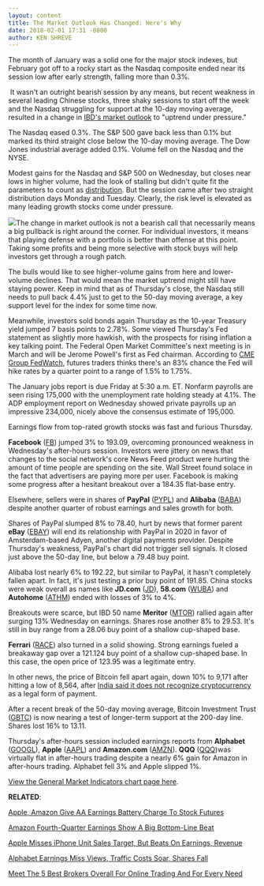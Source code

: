 ```yaml
---
layout: content
title: The Market Outlook Has Changed: Here's Why
date: 2018-02-01 17:31 -0800
author: KEN SHREVE
---
```






The month of January was a solid one for the major stock indexes, but February got off to a rocky start as the Nasdaq composite ended near its session low after early strength, falling more than 0.3%.




 It wasn't an outright bearish session by any means, but recent weakness in several leading Chinese stocks, three shaky sessions to start off the week and the Nasdaq struggling for support at the 10-day moving average, resulted in a change in [IBD's market outlook](https://www.investors.com/ibd-university/market-timing/tracking-trends/) to "uptrend under pressure."


The Nasdaq eased 0.3%. The S&P 500 gave back less than 0.1% but marked its third straight close below the 10-day moving average. The Dow Jones industrial average added 0.1%. Volume fell on the Nasdaq and the NYSE.


Modest gains for the Nasdaq and S&P 500 on Wednesday, but closes near lows in higher volume, had the look of stalling but didn't quite fit the parameters to count as [distribution](https://www.investors.com/ibd-university/market-timing/market-tops/). But the session came after two straight distribution days Monday and Tuesday. Clearly, the risk level is elevated as many leading growth stocks come under pressure.


![](https://www.investors.com/wp-content/uploads/2018/02/MP4x3_020118-232x300.png)The change in market outlook is not a bearish call that necessarily means a big pullback is right around the corner. For individual investors, it means that playing defense with a portfolio is better than offense at this point. Taking some profits and being more selective with stock buys will help investors get through a rough patch.


The bulls would like to see higher-volume gains from here and lower-volume declines. That would mean the market uptrend might still have staying power. Keep in mind that as of Thursday's close, the Nasdaq still needs to pull back 4.4% just to get to the 50-day moving average, a key support level for the index for some time now.


Meanwhile, investors sold bonds again Thursday as the 10-year Treasury yield jumped 7 basis points to 2.78%. Some viewed Thursday's Fed statement as slightly more hawkish, with the prospects for rising inflation a key talking point. The Federal Open Market Committee's next meeting is in March and will be Jerome Powell's first as Fed chairman. According to [CME Group FedWatch](http://www.cmegroup.com/trading/interest-rates/countdown-to-fomc.html/), futures traders thinks there's an 83% chance the Fed will hike rates by a quarter point to a range of 1.5% to 1.75%.


The January jobs report is due Friday at 5:30 a.m. ET. Nonfarm payrolls are seen rising 175,000 with the unemployment rate holding steady at 4.1%. The ADP employment report on Wednesday showed private payrolls up an impressive 234,000, nicely above the consensus estimate of 195,000.


Earnings flow from top-rated growth stocks was fast and furious Thursday.


**Facebook** ([FB](https://research.investors.com/quote.aspx?symbol=FB)) jumped 3% to 193.09, overcoming pronounced weakness in Wednesday's after-hours session. Investors were jittery on news that changes to the social network's core News Feed product were hurting the amount of time people are spending on the site. Wall Street found solace in the fact that advertisers are paying more per user. Facebook is making some progress after a hesitant breakout over a 184.35 flat-base entry.


Elsewhere, sellers were in shares of **PayPal** ([PYPL](https://research.investors.com/quote.aspx?symbol=PYPL)) and **Alibaba** ([BABA](https://research.investors.com/quote.aspx?symbol=BABA)) despite another quarter of robust earnings and sales growth for both.


Shares of PayPal slumped 8% to 78.40, hurt by news that former parent **eBay** ([EBAY](https://research.investors.com/quote.aspx?symbol=EBAY)) will end its relationship with PayPal in 2020 in favor of Amsterdam-based Adyen, another digital payments provider. Despite Thursday's weakness, PayPal's chart did not trigger sell signals. It closed just above the 50-day line, but below a 79.48 buy point.


Alibaba lost nearly 6% to 192.22, but similar to PayPal, it hasn't completely fallen apart. In fact, it's just testing a prior buy point of 191.85. China stocks were weak overall as names like **JD.com** ([JD](https://research.investors.com/quote.aspx?symbol=JD)), **58.com** ([WUBA](https://research.investors.com/quote.aspx?symbol=WUBA)) and **Autohome** ([ATHM](https://research.investors.com/quote.aspx?symbol=ATHM)) ended with losses of 3% to 4%.


Breakouts were scarce, but IBD 50 name **Meritor** ([MTOR](https://research.investors.com/quote.aspx?symbol=MTOR)) rallied again after surging 13% Wednesday on earnings. Shares rose another 8% to 29.53. It's still in buy range from a 28.06 buy point of a shallow cup-shaped base.


**Ferrari** ([RACE](https://research.investors.com/quote.aspx?symbol=RACE)) also turned in a solid showing. Strong earnings fueled a breakaway gap over a 121.124 buy point of a shallow cup-shaped base. In this case, the open price of 123.95 was a legitimate entry.


In other news, the price of Bitcoin fell apart again, down 10% to 9,171 after hitting a low of 8,564, after [India said it does not recognize cryptocurrency](https://www.investors.com/news/bitcoin-tumbles-below-9000-as-india-snubs-cryptocurrencies/) as a legal form of payment.


After a recent break of the 50-day moving average, Bitcoin Investment Trust ([GBTC](https://research.investors.com/quote.aspx?symbol=GBTC)) is now nearing a test of longer-term support at the 200-day line. Shares lost 16% to 13.11.


Thursday's after-hours session included earnings reports from **Alphabet** ([GOOGL](https://research.investors.com/quote.aspx?symbol=GOOGL)), **Apple** ([AAPL](https://research.investors.com/quote.aspx?symbol=AAPL)) and **Amazon.com** ([AMZN](https://research.investors.com/quote.aspx?symbol=AMZN)). **QQQ** ([QQQ](https://research.investors.com/quote.aspx?symbol=QQQ))was virtually flat in after-hours trading despite a nearly 6% gain for Amazon in after-hours trading. Alphabet fell 3% and Apple slipped 1%.


[View the General Market Indicators chart page here](https://www.investors.com/wp-content/uploads/2018/02/IBD0102152644GMI.pdf).


**RELATED**:


[Apple, Amazon Give AA Earnings Battery Charge To Stock Futures](https://www.investors.com/market-trend/stock-market-today/apple-amazon-give-aa-earnings-battery-charge-to-sp-500-nasdaq-futures/)


[Amazon Fourth-Quarter Earnings Show A Big Bottom-Line Beat](https://www.investors.com/news/technology/amazon-fourth-quarter-earnings-show-a-big-bottom-line-beat/)


[Apple Misses iPhone Unit Sales Target, But Beats On Earnings, Revenue](https://www.investors.com/news/technology/apple-misses-iphone-unit-sales-target-but-beats-on-earnings-revenue/)


[Alphabet Earnings Miss Views, Traffic Costs Soar, Shares Fall](https://www.investors.com/news/technology/alphabet-earnings-miss-views-revenue-beats-shares-fall/) 


[Meet The 5 Best Brokers Overall For Online Trading And For Every Need](https://www.investors.com/news/best-online-brokers/best-brokers-for-online-brokerage-account/)


 




